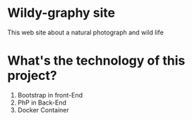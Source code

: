 # Wildy-graphy site 
This web site about a natural photograph and wild life 
 
# What's the technology of this project?

1. Bootstrap in front-End
2. PhP in Back-End 
3. Docker Container 

